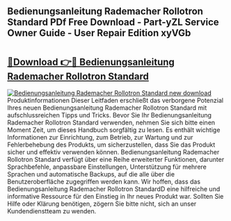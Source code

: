 ## Bedienungsanleitung Rademacher Rollotron Standard PDf Free Download - Part-yZL Service Owner Guide - User Repair Edition xyVGb

# <h2><a href="http://df5xoy.blite.top/?on=Bedienungsanleitung+Rademacher+Rollotron+Standard">🔗Download 👉🔴 Bedienungsanleitung Rademacher Rollotron Standard</a></h2>

[![Bedienungsanleitung Rademacher Rollotron Standard new download](https://i.imgur.com/lujVjoI.png)](http://df5xoy.blite.top/?on=Bedienungsanleitung+Rademacher+Rollotron+Standard)
Produktinformationen Dieser Leitfaden erschließt das verborgene Potenzial Ihres neuen Bedienungsanleitung Rademacher Rollotron Standard mit aufschlussreichen Tipps und Tricks. Bevor Sie Ihr Bedienungsanleitung Rademacher Rollotron Standard verwenden, nehmen Sie sich bitte einen Moment Zeit, um dieses Handbuch sorgfältig zu lesen. Es enthält wichtige Informationen zur Einrichtung, zum Betrieb, zur Wartung und zur Fehlerbehebung des Produkts, um sicherzustellen, dass Sie das Produkt sicher und effektiv verwenden können. Bedienungsanleitung Rademacher Rollotron Standard verfügt über eine Reihe erweiterter Funktionen, darunter Sprachbefehle, anpassbare Einstellungen, Unterstützung für mehrere Sprachen und automatische Backups, auf die alle über die Benutzeroberfläche zugegriffen werden kann. Wir hoffen, dass das Bedienungsanleitung Rademacher Rollotron StandardD eine hilfreiche und informative Ressource für den Einstieg in Ihr neues Produkt war. Sollten Sie Hilfe oder Klärung benötigen, zögern Sie bitte nicht, sich an unser Kundendienstteam zu wenden.
